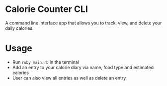 # Calorie Counter CLI
A command line interface app that allows you to track, view, and delete your daily calories.

# Usage
* Run `ruby main.rb` in the terminal
* Add an entry to your calorie diary via name, food type and estimated calories
* User can also view all entries as well as delete an entry

